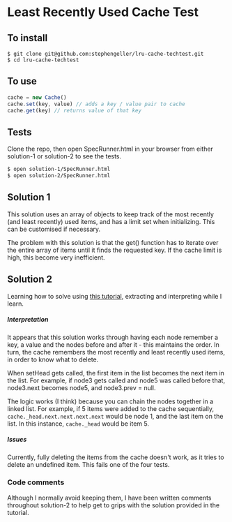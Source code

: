 # Least Recently Used Cache Test

## To install
```
$ git clone git@github.com:stephengeller/lru-cache-techtest.git
$ cd lru-cache-techtest
```

## To use

```Javascript
cache = new Cache()
cache.set(key, value) // adds a key / value pair to cache
cache.get(key) // returns value of that key
```

## Tests

Clone the repo, then open SpecRunner.html in your browser from either solution-1 or solution-2 to see the tests.

```Bash
$ open solution-1/SpecRunner.html
$ open solution-2/SpecRunner.html
```

## Solution 1
This solution uses an array of objects to keep track of the most recently (and least recently) used items, and has a limit set when initializing. This can be customised if necessary.

The problem with this solution is that the get() function has to iterate over the entire array of items until it finds the requested key. If the cache limit is high, this become very inefficient.

## Solution 2
Learning how to solve using [this tutorial](http://learnjswith.me/implement-an-lru-cache-in-javascript/), extracting and interpreting while I learn.

##### Interpretation
It appears that this solution works through having each node remember a key, a value and the nodes before and after it - this maintains the order. In turn, the cache remembers the most recently and least recently used items, in order to know what to delete.

When setHead gets called, the first item in the list becomes the next item in the list. For example, if node3 gets called and node5 was called before that, node3.next becomes node5, and node3.prev = null.

The logic works (I think) because you can chain the nodes together in a linked list. For example, if 5 items were added to the cache sequentially,
`cache._head.next.next.next.next` would be node 1, and the last item on the list. In this instance, `cache._head` would be item 5.

##### Issues
Currently, fully deleting the items from the cache doesn't work, as it tries to delete an undefined item. This fails one of the four tests.

### Code comments
Although I normally avoid keeping them, I have been written comments throughout solution-2 to help get to grips with the solution provided in the tutorial.

